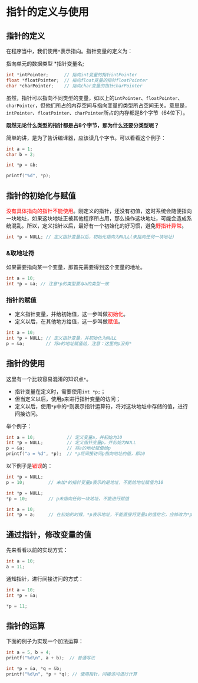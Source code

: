 # 指针的定义与使用

## 指针的定义

在程序当中，我们使用`*`表示指向。指针变量的定义为：

指向单元的数据类型 *指针变量名;

```c
int *intPointer;      // 指向int变量的指针intPointer
float *floatPointer;  // 指向float变量的指针floatPointer
char *charPointer;    // 指向char变量的指针charPointer

```

虽然，指针可以指向不同类型的变量，如以上的`intPointer`、`floatPointer`、`charPointer`，但他们所占的内存空间与指向变量的类型所占空间无关。意思是，`intPointer`、`floatPointer`、`charPointer`所占的内存都是8个字节（64位下）。

**既然无论什么类型的指针都是占8个字节，那为什么还要分类型呢？**

简单的讲，是为了告诉编译器，应该读几个字节。可以看看这个例子：

```c
int a = 1;
char b = 2;

int *p = &b;

printf("%d", *p);

```

## 指针的初始化与赋值

<font color=red>没有具体指向的指针不能使用</font>。刚定义的指针，还没有初值，这时系统会随便指向一块地址，如果这块地址正被其他程序所占用，那么操作这块地址，可能会造成系统混乱。所以，定义指针以后，最好有一个初始化的好习惯，避免<font color=red>野指针异常</font>。

```c
int *p = NULL; // 定义指针变量以后，初始化指向为NULL(未指向任何一块地址)

```

### &取地址符

如果需要指向某一个变量，那首先需要得到这个变量的地址。

```c
int a = 10;
int *p = &a; // 注意*p的类型要与a的类型一致

```

### 指针的赋值

- 定义指针变量，并给初始值，这一步叫做<font color=red>初始化</font>。
- 定义以后，在其他地方给值，这一步叫做<font color=red>赋值</font>。

```c
int a = 10;
int *p = NULL; // 定义指针变量，并初始化为NULL
p = &a;        // 将a的地址赋值给，注意：这里的p没有*

```

## 指针的使用

这里有一个比较容易混淆的知识点`*`。

- 指针变量在定义时，需要使用`int *p;`；
- 但当定义以后，使用`p`来进行指针变量的访问；
- 定义以后，使用`*p`中的`*`则表示指针运算符，将对这块地址中存储的值，进行间接访问。

举个例子：

```c
int a = 10;            // 定义变量a，并初始为10
int *p = NULL;         // 定义指针变量p，并初始为NULL
p = &a;                // 将a的地址赋值给p
printf("a = %d", *p);  // *p将间接访问p指向地址的值，即10

```

以下例子是<font color=red>错误</font>的：

```c
int *p = NULL;
p = 10;         // 未加*的指针变量p表示的是地址，不能给地址赋值为10

```
```c
int *p = NULL;
*p = 10;        // p未指向任何一块地址，不能进行赋值

```

```c
int a = 10;
int *p = a;     // 在初始的时候，*p表示地址，不能直接将变量a的值给它，应修改为*p = &a;

```

## 通过指针，修改变量的值

先来看看以前的实现方式：

```c
int a = 10;
a = 11;

```

通知指针，进行间接访问的方式：

```c
int a = 10;
int *p = &a;

*p = 11;

```

## 指针的运算

下面的例子为实现一个加法运算：

```c
int a = 5, b = 4;
printf("%d\n", a + b);  // 普通写法

int *p = &a, *q = &b;
printf("%d\n", *p + *q); // 使用指针，间接访问进行计算

```

